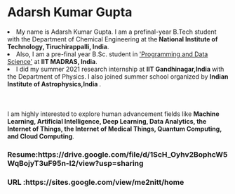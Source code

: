 <h1> Adarsh Kumar Gupta </h1>
<li>My name is Adarsh Kumar Gupta. I am a prefinal-year B.Tech student with the Department of Chemical Engineering at the<b> National Institute of Technology, Tiruchirappalli, India</b>.<br></li> <li>Also, I am a pre-final year B.Sc. student in <u>'Programming and Data Science'</u> at <b>IIT MADRAS, India</b>. <br></li> <li>I did my summer 2021 research internship at <b>IIT Gandhinagar,India </b> with the Department of Physics. I also joined summer school organized by <b> Indian Institute of Astrophysics,India </b>.
<br><br><br> </li><br></li>I am highly interested to explore human advancement fields like <b>Machine Learning, Artificial Intelligence, Deep Learning, Data Analytics, the Internet of Things, the Internet of Medical Things, Quantum Computing, and Cloud Computing</b>. </li>
<br> <h3> Resume:https://drive.google.com/file/d/1ScH_Oyhv2BophcW5WqBojyT3uF95n-I2/view?usp=sharing</h3>
<h3> URL :https://sites.google.com/view/me2nitt/home </h3>
